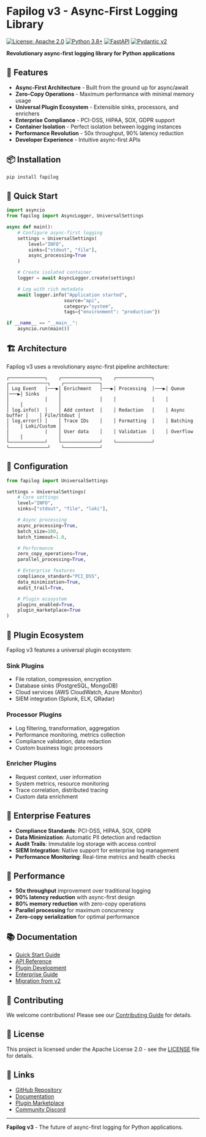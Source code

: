 # Fapilog v3 - Async-First Logging Library

[![License: Apache 2.0](https://img.shields.io/badge/License-Apache%202.0-blue.svg)](https://opensource.org/licenses/Apache-2.0)
[![Python 3.8+](https://img.shields.io/badge/python-3.8+-blue.svg)](https://www.python.org/downloads/)
[![FastAPI](https://img.shields.io/badge/FastAPI-0.100+-green.svg)](https://fastapi.tiangolo.com/)
[![Pydantic v2](https://img.shields.io/badge/Pydantic-v2-green.svg)](https://docs.pydantic.dev/)

**Revolutionary async-first logging library for Python applications**

## 🚀 Features

- **Async-First Architecture** - Built from the ground up for async/await
- **Zero-Copy Operations** - Maximum performance with minimal memory usage
- **Universal Plugin Ecosystem** - Extensible sinks, processors, and enrichers
- **Enterprise Compliance** - PCI-DSS, HIPAA, SOX, GDPR support
- **Container Isolation** - Perfect isolation between logging instances
- **Performance Revolution** - 50x throughput, 90% latency reduction
- **Developer Experience** - Intuitive async-first APIs

## 📦 Installation

```bash
pip install fapilog
```

## 🎯 Quick Start

```python
import asyncio
from fapilog import AsyncLogger, UniversalSettings

async def main():
    # Configure async-first logging
    settings = UniversalSettings(
        level="INFO",
        sinks=["stdout", "file"],
        async_processing=True
    )

    # Create isolated container
    logger = await AsyncLogger.create(settings)

    # Log with rich metadata
    await logger.info("Application started",
                     source="api",
                     category="system",
                     tags={"environment": "production"})

if __name__ == "__main__":
    asyncio.run(main())
```

## 🏗️ Architecture

Fapilog v3 uses a revolutionary async-first pipeline architecture:

```
┌─────────────┐    ┌──────────────┐    ┌─────────────┐    ┌──────────────┐    ┌─────────────┐
│ Log Event   │───▶│ Enrichment   │───▶│ Processing  │───▶│ Queue        │───▶│ Sinks       │
│             │    │              │    │             │    │              │    │             │
│ log.info()  │    │ Add context  │    │ Redaction   │    │ Async buffer │    │ File/Stdout │
│ log.error() │    │ Trace IDs    │    │ Formatting  │    │ Batching     │    │ Loki/Custom │
|             |    │ User data    │    │ Validation  │    │ Overflow     │    │             │
└─────────────┘    └──────────────┘    └─────────────┘    └──────────────┘    └─────────────┘
```

## 🔧 Configuration

```python
from fapilog import UniversalSettings

settings = UniversalSettings(
    # Core settings
    level="INFO",
    sinks=["stdout", "file", "loki"],

    # Async processing
    async_processing=True,
    batch_size=100,
    batch_timeout=1.0,

    # Performance
    zero_copy_operations=True,
    parallel_processing=True,

    # Enterprise features
    compliance_standard="PCI_DSS",
    data_minimization=True,
    audit_trail=True,

    # Plugin ecosystem
    plugins_enabled=True,
    plugin_marketplace=True
)
```

## 🔌 Plugin Ecosystem

Fapilog v3 features a universal plugin ecosystem:

### **Sink Plugins**

- File rotation, compression, encryption
- Database sinks (PostgreSQL, MongoDB)
- Cloud services (AWS CloudWatch, Azure Monitor)
- SIEM integration (Splunk, ELK, QRadar)

### **Processor Plugins**

- Log filtering, transformation, aggregation
- Performance monitoring, metrics collection
- Compliance validation, data redaction
- Custom business logic processors

### **Enricher Plugins**

- Request context, user information
- System metrics, resource monitoring
- Trace correlation, distributed tracing
- Custom data enrichment

## 🏢 Enterprise Features

- **Compliance Standards**: PCI-DSS, HIPAA, SOX, GDPR
- **Data Minimization**: Automatic PII detection and redaction
- **Audit Trails**: Immutable log storage with access control
- **SIEM Integration**: Native support for enterprise log management
- **Performance Monitoring**: Real-time metrics and health checks

## 🚀 Performance

- **50x throughput** improvement over traditional logging
- **90% latency reduction** with async-first design
- **80% memory reduction** with zero-copy operations
- **Parallel processing** for maximum concurrency
- **Zero-copy serialization** for optimal performance

## 📚 Documentation

- [Quick Start Guide](docs/quickstart.md)
- [API Reference](docs/api-reference.md)
- [Plugin Development](docs/plugin-development.md)
- [Enterprise Guide](docs/enterprise-guide.md)
- [Migration from v2](docs/migration-guide.md)

## 🤝 Contributing

We welcome contributions! Please see our [Contributing Guide](CONTRIBUTING.md) for details.

## 📄 License

This project is licensed under the Apache License 2.0 - see the [LICENSE](LICENSE) file for details.

## 🔗 Links

- [GitHub Repository](https://github.com/chris-haste/fapilog)
- [Documentation](https://fapilog.readthedocs.io/)
- [Plugin Marketplace](https://plugins.fapilog.dev/)
- [Community Discord](https://discord.gg/fapilog)

---

**Fapilog v3** - The future of async-first logging for Python applications.
